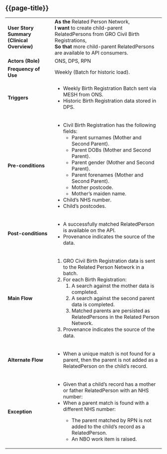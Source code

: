 ## {{page-title}}

<table class="assets" title="NameMatch Parents on GRO Civil Birth Registration Use Case">
  <tbody>
    <tr>
      <td><strong>User Story Summary (Clinical Overview)</strong></td>
      <td>
        <strong>As the</strong> Related Person Network,<br>
        <strong>I want</strong> to create child-parent RelatedPersons from GRO Civil Birth Registrations,<br>
        <strong>So that</strong> more child-parent RelatedPersons are available to API consumers.
      </td>
    </tr>
    <tr>
      <td><strong>Actors (Role)</strong></td>
      <td>ONS, DPS, RPN</td>
    </tr>
    <tr>
      <td><strong>Frequency of Use</strong></td>
      <td>Weekly (Batch for historic load).</td>
    </tr>
    <tr>
      <td><strong>Triggers</strong></td>
      <td>
        <ul>
          <li>Weekly Birth Registration Batch sent via MESH from ONS.</li>
          <li>Historic Birth Registration data stored in DPS.</li>
        </ul>
      </td>
    </tr>
    <tr>
      <td><strong>Pre-conditions</strong></td>
      <td>
        <ul>
          <li>Civil Birth Registration has the following fields:
            <ul>
              <li>Parent surnames (Mother and Second Parent).</li>
              <li>Parent DOBs (Mother and Second Parent).</li>
              <li>Parent gender (Mother and Second Parent).</li>
              <li>Parent forenames (Mother and Second Parent).</li>
              <li>Mother postcode.</li>
              <li>Mother’s maiden name.</li>
            </ul>
          </li>
          <li>Child’s NHS number.</li>
          <li>Child’s postcodes.</li>
        </ul>
      </td>
    </tr>
    <tr>
      <td><strong>Post-conditions</strong></td>
      <td>
        <ul>
          <li>A successfully matched RelatedPerson is available on the API.</li>
          <li>Provenance indicates the source of the data.</li>
        </ul>
      </td>
    </tr>
    <tr>
      <td><strong>Main Flow</strong></td>
      <td>
        <ol>
          <li>GRO Civil Birth Registration data is sent to the Related Person Network in a batch.</li>
          <li>For each Birth Registration:
            <ol>
              <li>A search against the mother data is completed.</li>
              <li>A search against the second parent data is completed.</li>
              <li>Matched parents are persisted as RelatedPersons in the Related Person Network.</li>
            </ol>
          </li>
          <li>Provenance indicates the source of the data.</li>
        </ol>
      </td>
    </tr>
    <tr>
      <td><strong>Alternate Flow</strong></td>
      <td>
        <ul>
          <li>When a unique match is not found for a parent, then the parent is not added as a RelatedPerson on the child’s record.</li>
        </ul>
      </td>
    </tr>
    <tr>
      <td><strong>Exception</strong></td>
      <td>
        <ul>
          <li>Given that a child’s record has a mother or father RelatedPerson with an NHS number:</li>
          <li>When a parent match is found with a different NHS number:</li>
          <ul>
            <li>The parent matched by RPN is not added to the child’s record as a RelatedPerson.</li>
            <li>An NBO work item is raised.</li>
          </ul>
        </ul>
      </td>
    </tr>
  </tbody>
</table>
<br>
